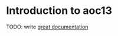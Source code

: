 # Introduction to aoc13

TODO: write [great documentation](http://jacobian.org/writing/what-to-write/)
